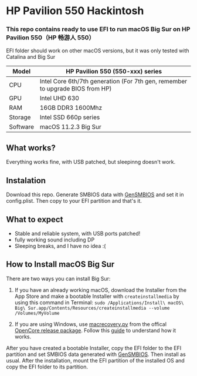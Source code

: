 # HP Pavilion 550 Hackintosh

### This repo contains ready to use EFI to run macOS Big Sur on HP Pavilion 550（HP 畅游人 550）

EFI folder should work on other macOS versions, but it was only tested with Catalina and Big Sur


Model | HP Pavilion 550 (550-xxx) series
------------- | ---------------
CPU | Intel Core 6th/7th generation (For 7th gen, remember to upgrade BIOS from HP)
GPU | Intel UHD 630
RAM | 16GB DDR3 1600Mhz
Storage | Intel SSD 660p series
Software | macOS 11.2.3 Big Sur

## What works?

Everything works fine, with USB patched, but sleepinng doesn't work.

## Instalation

Download this repo. Generate SMBIOS data with [GenSMBIOS](https://github.com/corpnewt/GenSMBIOS) and set it in config.plist. Then copy to your EFI partition and that's it.

## What to expect

- Stable and reliable system, with USB ports patched!
- fully working sound including DP 
- Sleeping breaks, and I have no idea :(

## How to Install macOS Big Sur

There are two ways you can install Big Sur:

1. If you have an already working macOS, download the Installer from the App Store and make a bootable Installer with `createinstallmedia` by using this command in Terminal: `sudo /Applications/Install\ macOS\ Big\ Sur.app/Contents/Resources/createinstallmedia --volume /Volumes/MyVolume`

2. If you are using Windows, use [macrecovery.py](https://github.com/acidanthera/OpenCorePkg/tree/master/Utilities/macrecovery) from the offical [OpenCore release package](https://github.com/acidanthera/OpenCorePkg/releases/). Follow this [guide](https://dortania.github.io/OpenCore-Install-Guide/installer-guide/winblows-install.html) to understand how it works.

After you have created a bootable Installer, copy the EFI folder to the EFI partition and set SMBIOS data generated with [GenSMBIOS](https://github.com/corpnewt/GenSMBIOS). Then install as usual. After the installation, mount the EFI partition of the installed OS and copy the EFI folder to its partition.
